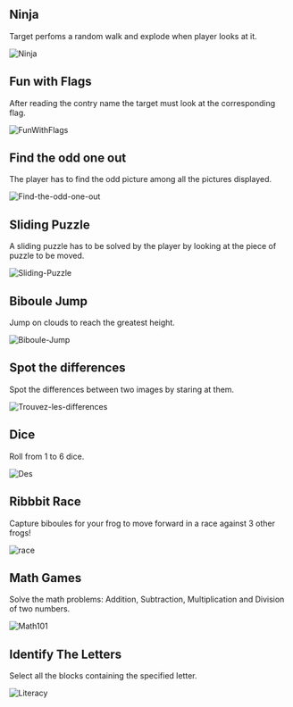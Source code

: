 ## Ninja

Target perfoms a random walk and explode when player looks at it.

![Ninja](https://raw.githubusercontent.com/schwabdidier/GazePlay/master/gazeplay-data/src/main/resources/data/Thumbnails/ninja.png)

## Fun with Flags

After reading the contry name the target must look at the corresponding flag.
 
![FunWithFlags](https://raw.githubusercontent.com/schwabdidier/GazePlay/master/gazeplay-data/src/main/resources/data/Thumbnails/flags.png)

## Find the odd one out

The player has to find the odd picture among all the pictures displayed.

![Find-the-odd-one-out](https://raw.githubusercontent.com/schwabdidier/GazePlay/master/gazeplay-data/src/main/resources/data/Thumbnails/findtheodd.jpg)

## Sliding Puzzle

A sliding puzzle has to be solved by the player by looking at the piece of puzzle to be moved.

![Sliding-Puzzle](https://raw.githubusercontent.com/schwabdidier/GazePlay/master/gazeplay-data/src/main/resources/data/Thumbnails/slidingpuzzle.png)

## Biboule Jump

Jump on clouds to reach the greatest height.

![Biboule-Jump](https://raw.githubusercontent.com/schwabdidier/GazePlay/master/gazeplay-data/src/main/resources/data/Thumbnails/biboulejump.png)

## Spot the differences

Spot the differences between two images by staring at them. 

![Trouvez-les-differences](https://raw.githubusercontent.com/schwabdidier/GazePlay/master/gazeplay-data/src/main/resources/data/Thumbnails/spotthedifference.png)

## Dice

Roll from 1 to 6 dice.

![Des](https://raw.githubusercontent.com/schwabdidier/GazePlay/master/gazeplay-data/src/main/resources/data/Thumbnails/dice.png)

## Ribbbit Race

Capture biboules for your frog to move forward in a race against 3 other frogs!

![race](https://raw.githubusercontent.com/schwabdidier/GazePlay/master/gazeplay-data/src/main/resources/data/Thumbnails/frogsrace.png)

## Math Games

Solve the math problems: Addition, Subtraction, Multiplication and Division of two numbers.

![Math101](https://raw.githubusercontent.com/schwabdidier/GazePlay/master/gazeplay-data/src/main/resources/data/Thumbnails/math101.png)

## Identify The Letters

Select all the blocks containing the specified letter.

![Literacy](https://raw.githubusercontent.com/schwabdidier/GazePlay/master/gazeplay-data/src/main/resources/data/Thumbnails/letters.png)